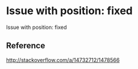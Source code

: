 # Issue with position: fixed

Issue with position: fixed

## Reference

http://stackoverflow.com/a/14732712/1478566
